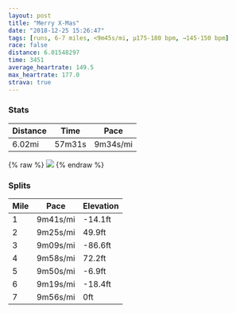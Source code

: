 ```yaml
---
layout: post
title: "Merry X-Mas"
date: "2018-12-25 15:26:47"
tags: [runs, 6-7 miles, <9m45s/mi, μ175-180 bpm, →145-150 bpm]
race: false
distance: 6.01548297
time: 3451
average_heartrate: 149.5
max_heartrate: 177.0
strava: true
---
```


### Stats

| Distance | Time | Pace |
|----------|------|------|
|6.02mi|57m31s|9m34s/mi|

{% raw %}
<img src='https://maps.googleapis.com/maps/api/staticmap?maptype=roadmap&path=enc:shywF`~obMeCm@fAiK}NaKByP_GwE}BgFeGgCsFt@iGyIaQmE}PoOu@oNyA_CyZ_T{TEaMmL_M{@oEyGyAhCpAxCO~CiOiFeExIy@vHf@nB~CE`C_FfHiA~F~KjD~BrDxKtKdG`DrFvG|@vHpPvCtAbMgAnJxKdIn@lTnZtOt@|B|GpNdHnLxOhCbA&key=AIzaSyC1MId7bFpkLXNAaYhBSTb8jLyiSqzbDtM&size=800x800&markers=color:yellow|label:S|40.76698,-73.97873&markers=color:green|label:F|40.769029999999994,-73.98012999999999'>
{% endraw %}

### Splits

| Mile | Pace | Elevation |
|------|------|-----------|
|1|9m41s/mi|-14.1ft|
|2|9m25s/mi|49.9ft|
|3|9m09s/mi|-86.6ft|
|4|9m58s/mi|72.2ft|
|5|9m50s/mi|-6.9ft|
|6|9m19s/mi|-18.4ft|
|7|9m56s/mi|0ft|
